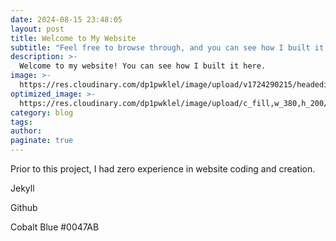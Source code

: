 ```yaml
---
date: 2024-08-15 23:48:05
layout: post
title: Welcome to My Website
subtitle: "Feel free to browse through, and you can see how I built it here:"
description: >-
  Welcome to my website! You can see how I built it here.
image: >-
  https://res.cloudinary.com/dp1pwklel/image/upload/v1724290215/headedit_qlhwhh.png
optimized_image: >-
  https://res.cloudinary.com/dp1pwklel/image/upload/c_fill,w_380,h_200/v1724290215/headedit_qlhwhh.png
category: blog
tags:
author: 
paginate: true
---
```


Prior to this project, I had zero experience in website coding and creation.

Jekyll

Github

Cobalt Blue #0047AB